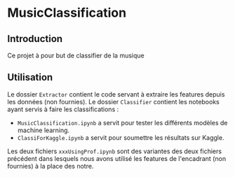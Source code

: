 # MusicClassification

## Introduction

Ce projet à pour but de classifier de la musique

## Utilisation

Le dossier `Extractor` contient le code servant à extraire les features depuis les données (non fournies). Le dossier `Classifier` contient les notebooks ayant servis à faire les classifications :
- `MusicClassification.ipynb` a servit pour tester les différents modèles de machine learning.
- `ClassiForKaggle.ipynb` a servit pour soumettre les résultats sur Kaggle.

Les deux fichiers `xxxUsingProf.ipynb` sont des variantes des deux fichiers précédent dans lesquels nous avons utilisé les features de l'encadrant (non fournies) à la place des notre.